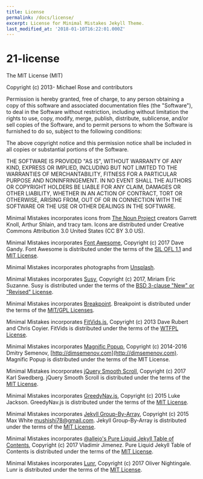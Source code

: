 ```yaml
---
title: License
permalink: /docs/license/
excerpt: License for Minimal Mistakes Jekyll Theme.
last_modified_at: '2018-01-10T16:22:01.000Z'
---
```


# 21-license

The MIT License \(MIT\)

Copyright \(c\) 2013- Michael Rose and contributors

Permission is hereby granted, free of charge, to any person obtaining a copy of this software and associated documentation files \(the "Software"\), to deal in the Software without restriction, including without limitation the rights to use, copy, modify, merge, publish, distribute, sublicense, and/or sell copies of the Software, and to permit persons to whom the Software is furnished to do so, subject to the following conditions:

The above copyright notice and this permission notice shall be included in all copies or substantial portions of the Software.

THE SOFTWARE IS PROVIDED "AS IS", WITHOUT WARRANTY OF ANY KIND, EXPRESS OR IMPLIED, INCLUDING BUT NOT LIMITED TO THE WARRANTIES OF MERCHANTABILITY, FITNESS FOR A PARTICULAR PURPOSE AND NONINFRINGEMENT. IN NO EVENT SHALL THE AUTHORS OR COPYRIGHT HOLDERS BE LIABLE FOR ANY CLAIM, DAMAGES OR OTHER LIABILITY, WHETHER IN AN ACTION OF CONTRACT, TORT OR OTHERWISE, ARISING FROM, OUT OF OR IN CONNECTION WITH THE SOFTWARE OR THE USE OR OTHER DEALINGS IN THE SOFTWARE.

Minimal Mistakes incorporates icons from [The Noun Project](https://thenounproject.com/) creators Garrett Knoll, Arthur Shlain, and tracy tam. Icons are distributed under Creative Commons Attribution 3.0 United States \(CC BY 3.0 US\).

Minimal Mistakes incorporates [Font Awesome](http://fontawesome.io/), Copyright \(c\) 2017 Dave Gandy. Font Awesome is distributed under the terms of the [SIL OFL 1.1](http://scripts.sil.org/OFL) and [MIT License](http://opensource.org/licenses/MIT).

Minimal Mistakes incorporates photographs from [Unsplash](https://unsplash.com).

Minimal Mistakes incorporates [Susy](http://susy.oddbird.net/), Copyright \(c\) 2017, Miriam Eric Suzanne. Susy is distributed under the terms of the [BSD 3-clause "New" or "Revised" License](https://opensource.org/licenses/BSD-3-Clause).

Minimal Mistakes incorporates [Breakpoint](http://breakpoint-sass.com/). Breakpoint is distributed under the terms of the [MIT/GPL Licenses](http://opensource.org/licenses/MIT).

Minimal Mistakes incorporates [FitVids.js](https://github.com/davatron5000/FitVids.js/), Copyright \(c\) 2013 Dave Rubert and Chris Coyier. FitVids is distributed under the terms of the [WTFPL License](http://sam.zoy.org/wtfpl/).

Minimal Mistakes incorporates [Magnific Popup](http://dimsemenov.com/plugins/magnific-popup/), Copyright \(c\) 2014-2016 Dmitry Semenov, [http://dimsemenov.com](http://dimsemenov.com). Magnific Popup is distributed under the terms of the MIT License.

Minimal Mistakes incorporates [jQuery Smooth Scroll](https://github.com/kswedberg/jquery-smooth-scroll), Copyright \(c\) 2017 Karl Swedberg. jQuery Smooth Scroll is distributed under the terms of the [MIT License](http://opensource.org/licenses/MIT).

Minimal Mistakes incorporates [GreedyNav.js](https://github.com/lukejacksonn/GreedyNav), Copyright \(c\) 2015 Luke Jackson. GreedyNav.js is distributed under the terms of the [MIT License](http://opensource.org/licenses/MIT).

Minimal Mistakes incorporates [Jekyll Group-By-Array](https://github.com/mushishi78/jekyll-group-by-array), Copyright \(c\) 2015 Max White [mushishi78@gmail.com](mailto:mushishi78@gmail.com). Jekyll Group-By-Array is distributed under the terms of the [MIT License](http://opensource.org/licenses/MIT).

Minimal Mistakes incorporates [@allejo's Pure Liquid Jekyll Table of Contents](https://allejo.io/blog/a-jekyll-toc-in-liquid-only/), Copyright \(c\) 2017 Vladimir Jimenez. Pure Liquid Jekyll Table of Contents is distributed under the terms of the [MIT License](http://opensource.org/licenses/MIT).

Minimal Mistakes incorporates [Lunr](http://lunrjs.com), Copyright \(c\) 2017 Oliver Nightingale. Lunr is distributed under the terms of the [MIT License](http://opensource.org/licenses/MIT).

